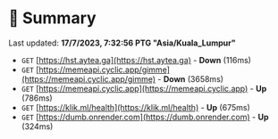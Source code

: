 # 📖 Summary
Last updated: **17/7/2023, 7:32:56 PTG "Asia/Kuala_Lumpur"**

- `GET` [https://hst.aytea.ga](https://hst.aytea.ga) - **Down** (116ms)
- `GET` [https://memeapi.cyclic.app/gimme](https://memeapi.cyclic.app/gimme) - **Down** (3658ms)
- `GET` [https://memeapi.cyclic.app](https://memeapi.cyclic.app) - **Up** (786ms)
- `GET` [https://klik.ml/health](https://klik.ml/health) - **Up** (675ms)
- `GET` [https://dumb.onrender.com](https://dumb.onrender.com) - **Up** (324ms)
